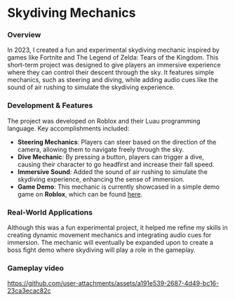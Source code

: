 # Skydiving Mechanics

### Overview

In 2023, I created a fun and experimental skydiving mechanic inspired by games like Fortnite and The Legend of Zelda: Tears of the Kingdom. This short-term project was designed to give players an immersive experience where they can control their descent through the sky. It features simple mechanics, such as steering and diving, while adding audio cues like the sound of air rushing to simulate the skydiving experience.

### Development & Features

The project was developed on Roblox and their Luau programming language. Key accomplishments included:

- **Steering Mechanics**: Players can steer based on the direction of the camera, allowing them to navigate freely through the sky.
- **Dive Mechanic**: By pressing a button, players can trigger a dive, causing their character to go headfirst and increase their fall speed.
- **Immersive Sound**: Added the sound of air rushing to simulate the skydiving experience, enhancing the sense of immersion.
- **Game Demo**: This mechanic is currently showcased in a simple demo game on **Roblox**, which can be found [here](https://www.roblox.com/games/13761014595/kip-testing-stuff).

### Real-World Applications

Although this was a fun experimental project, it helped me refine my skills in creating dynamic movement mechanics and integrating audio cues for immersion. The mechanic will eventually be expanded upon to create a boss fight demo where skydiving will play a role in the gameplay.

### Gameplay video

https://github.com/user-attachments/assets/a191e539-2687-4d49-bc16-23ca3ecac82c
